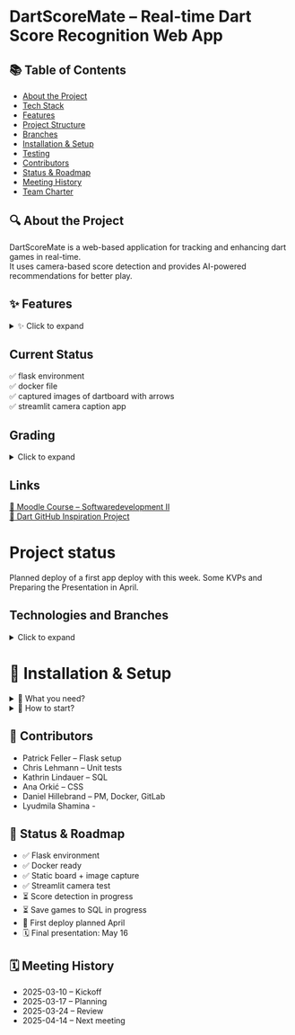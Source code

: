 # DartScoreMate – Real-time Dart Score Recognition Web App


## 📚 Table of Contents
- [About the Project](#about-the-project)
- [Tech Stack](#tech-stack)
- [Features](#features)
- [Project Structure](#project-structure)
- [Branches](#branches)
- [Installation & Setup](#installation--setup)
- [Testing](#testing)
- [Contributors](#contributors)
- [Status & Roadmap](#status--roadmap)
- [Meeting History](#meeting-history)
- [Team Charter](#team-charter)


## 🔍 About the Project
DartScoreMate is a web-based application for tracking and enhancing dart games in real-time.  
It uses camera-based score detection and provides AI-powered recommendations for better play.


## ✨ Features
<details>
  <summary>✨ Click to expand</summary>
  
  ## Features
  - Create Users ✅  
  - Track Score ✅  
  - Save Games (SQL/text files)  
  - ChatGPT Integration (Prompt: You are a darts export and answer specific questions related to darts)... ✅  
  - Live-View of Dart Board (static) ✅  

  ### Advanced Features
  - Live Video of Dart Board 🆗  
  - User-Login  
  - Detect Score from Image  
  - Personalized Shot Recommendations

</details>

## Current Status
✅ flask environment  
✅ docker file  
✅ captured images of dartboard with arrows  
✅ streamlit camera caption app

## Grading 
<details>
  <summary>Click to expand</summary>

  ## Current estimated points are marked in 🔵 blue.
  - OOP & Framework (50) 🔵30
  - Unittests (5) 🔵2
  - Requirements / Docker (10) 🔵5
  - Documentation (10) 🔵3
  - Gitlab (10) 🔵10
  - Presentation (15) 🔵2

  ❌ no hand-in with just one file  
  ❌ meaningless commit-messages: use standard words (FIX, FEAT, DOCS,...) and effective description  
  ✅ good code logic (design patterns, classes, ...)  
  ✅ monitor package dependencies (conda + uv/requirements.txt)  
  ✅ code documentation (docstrings, comments, ...)  
  ✅ Unittests: best practice = one per function  
  ✅ Presentation is on May 16th\mathbf{16^{th}}16th with 80-90% of project complete.

</details>

## Links
[📘 Moodle Course – Softwaredevelopment II](https://weblearn.fh-kufstein.ac.at/course/view.php?id=2643)  
[🎯 Dart GitHub Inspiration Project](https://github.com/TheAlgorithms/Dart)


# Project status 
Planned deploy of a first app deploy with this week. Some KVPs and Preparing the Presentation in April.

## Technologies and Branches
<details>
  <summary>Click to expand</summary>
  
  ## 🧰 Tech Stack
  - Python  
  - Flask  
  - OpenCV (cv2)  
  - Streamlit (camera testing)  
  - SQL (for saving games)  
  - Docker  
  - Groq API (for recommendations)

  ---

  ## 🌿 Branches
  - main  
  - develop  
  - feature_scoredetection

</details>

# 🧪 Installation & Setup

<details>
  <summary>👾 What you need?</summary>
  
  - Terminal  
  - Python  
  - Api key  
  - DB  
  - etc.

</details>

<details>
  <summary>🤖 How to start?</summary>
  
  git clone https://gitlab.web.fh-kufstein.ac.at/hillebranddaniel/dartscoremate_softwareentwicklung2.git

  **whole process**

</details>


## 👥 Contributors
- Patrick Feller – Flask setup  
- Chris Lehmann – Unit tests  
- Kathrin Lindauer – SQL  
- Ana Orkić – CSS  
- Daniel Hillebrand – PM, Docker, GitLab  
- Lyudmila Shamina - 


## 🚦 Status & Roadmap
- ✅ Flask environment  
- ✅ Docker ready  
- ✅ Static board + image capture  
- ✅ Streamlit camera test  
- ⏳ Score detection in progress  
- ⏳ Save games to SQL in progress  
- 📌 First deploy planned April  
- 🗓 Final presentation: May 16


## 🗓 Meeting History
- 2025-03-10 – Kickoff  
- 2025-03-17 – Planning  
- 2025-03-24 – Review  
- 2025-04-14 – Next meeting
